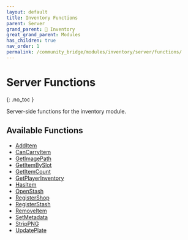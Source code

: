 ```yaml
---
layout: default
title: Inventory Functions
parent: Server
grand_parent: 🎒 Inventory
great_grand_parent: Modules
has_children: true
nav_order: 1
permalink: /community_bridge/modules/inventory/server/functions/
---
```


# Server Functions
{: .no_toc }

Server-side functions for the inventory module.

## Available Functions

- [AddItem](AddItem)
- [CanCarryItem](CanCarryItem)
- [GetImagePath](GetImagePath)
- [GetItemBySlot](GetItemBySlot)
- [GetItemCount](GetItemCount)
- [GetPlayerInventory](GetPlayerInventory)
- [HasItem](HasItem)
- [OpenStash](OpenStash)
- [RegisterShop](RegisterShop)
- [RegisterStash](RegisterStash)
- [RemoveItem](RemoveItem)
- [SetMetadata](SetMetadata)
- [StripPNG](StripPNG)
- [UpdatePlate](UpdatePlate)
